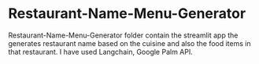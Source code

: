 # Restaurant-Name-Menu-Generator
Restaurant-Name-Menu-Generator folder contain the streamlit app the generates restaurant name based on the cuisine and also the food items in that restaurant.
I have used Langchain, Google Palm API.
